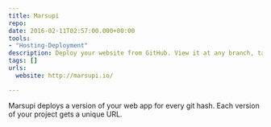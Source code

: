 ```yaml
---
title: Marsupi
repo: 
date: 2016-02-11T02:57:00.000+00:00
tools:
- "Hosting-Deployment"
description: Deploy your website from GitHub. View it at any branch, tag, or commit.
tags: []
urls:
  website: http://marsupi.io/

---
```

Marsupi deploys a version of your web app for every git hash.
Each version of your project gets a unique URL.
